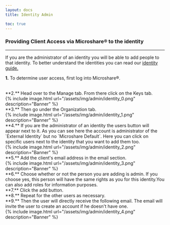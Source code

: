 ```yaml
---
layout: docs
title: Identity Admin

toc: true
---
```



### Providing Client Access via Microshare® to the identity
---------------------------------------

If you are the administrator of an identity you will be able to add people to that identity. To better understand the identities you can read our [identity guide.](../../../technical/microshare-platform-advanced/identity-guide/)

**1.** To determine user access, first log into Microshare®. 

<br>
**2.** Head over to the Manage tab. From there click on the Keys tab.

<br>
{% include image.html url="/assets/img/admin/identity_0.png" description="Banner" %}

<br>
**3.** Then go under the Organization tab. 

<br>
{% include image.html url="/assets/img/admin/identity_1.png" description="Banner" %}

<br>
**4.** If you are the administrator of an identity the users button will appear next to it. As you can see here the account is administrator of the `External Identity` but no `Microshare Default`. Here you can click on specific users next to the identity that you want to add them too. 

<br>
{% include image.html url="/assets/img/admin/identity_2.png" description="Banner" %}

<br>
**5.** Add the client's email address in the email section.

<br>
{% include image.html url="/assets/img/admin/identity_3.png" description="Banner" %}

<br>
**6.** Choose whether or not the person you are adding is admin. If you choose yes, this person will have the same rights as you for this identity.You can also add roles for information purposes.

<br>
**7.** Click the add button.

<br>
**8.** Repeat for the other users as necessary. 

<br>
**9.** Then the user will directly receive the following email. The email will invite the user to create an account if he doesn't have one. 

<br>
{% include image.html url="/assets/img/admin/identity_4.png" description="Banner" %}
